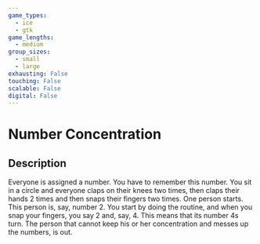 ```yaml
---
game_types:
  - ice
  - gtk
game_lengths:
  - medium
group_sizes:
  - small
  - large
exhausting: False
touching: False
scalable: False
digital: False
---
```

# Number Concentration

## Description
Everyone is assigned a number. You have to remember this number.
You sit in a circle and everyone claps on their knees two times, then claps their hands 2 times and then snaps their fingers two times.
One person starts. This person is, say, number 2. You start by doing the routine, and when you snap your fingers, you say 2 and, say, 4. This means that its number 4s turn. The person that cannot keep his or her concentration and messes up the numbers, is out.
